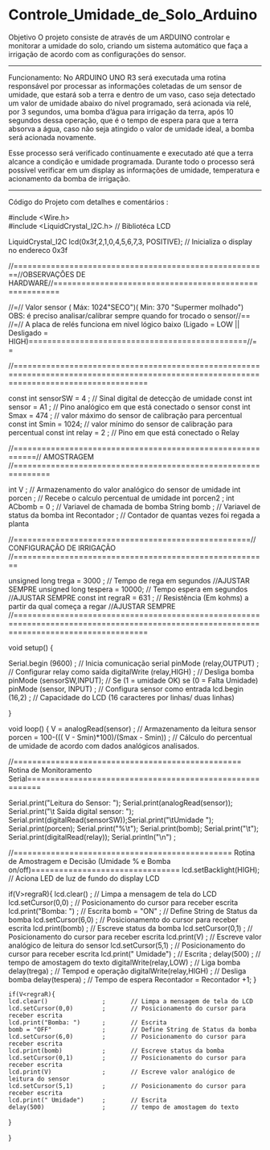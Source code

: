 # Controle_Umidade_de_Solo_Arduino
Objetivo
O projeto consiste de através de um ARDUINO controlar e monitorar a umidade do solo, criando um sistema automático que faça a irrigação de acordo com  as configurações do sensor.
___________________________________________________________________________________
Funcionamento: No ARDUINO UNO R3 será executada uma rotina responsável por
processar as informações coletadas de um sensor de umidade, que estará sob a terra
e dentro de um vaso, caso seja detectado um valor de umidade abaixo do nível
programado, será acionada via relé, por 3 segundos, uma bomba d’água para irrigação
da terra, após 10 segundos dessa operação, que é o tempo de espera para que a terra
absorva a água, caso não seja atingido o valor de umidade ideal, a bomba será
acionada novamente.

Esse processo será verificado continuamente e executado até que a terra alcance a
condição e umidade programada. Durante todo o processo será possível verificar em
um display as informações de umidade, temperatura e acionamento da bomba de
irrigação.
________________________________________________________________________________________
Código do Projeto com detalhes e comentários :

>>>>>>>>>>>>>>>>>>>>>>>>>>>>>>>>>>>>>>>>>>>>>>>>>>>>>>>>>>>>>>>>>>>>>>>>>>>>>>>>>>>>>>>>

#include <Wire.h>                 
#include <LiquidCrystal_I2C.h>  // Bibliotéca LCD


LiquidCrystal_I2C lcd(0x3f,2,1,0,4,5,6,7,3, POSITIVE); // Inicializa o display no endereco 0x3f
 

//=======================================================//OBSERVAÇÔES DE HARDWARE//=======================================================

//=// Valor sensor ( Máx: 1024"SECO")( Min: 370 "Supermer molhado") OBS: é preciso analisar/calibrar sempre quando for trocado o sensor//==
//=// A placa de relés funciona em nivel lógico baixo (Ligado = LOW || Desligado = HIGH)===============================================//==

//=========================================================================================================================================

const int sensorSW = 4   ;           // Sinal digital de detecção de umidade
const int sensor   = A1  ;           // Pino analógico em que está conectado o sensor
const int Smax     = 474   ;         // valor máximo do sensor de calibração para percentual
const int Smin     = 1024;           // valor mínimo do sensor de calibração para percentual
const int relay    = 2   ;           // Pino em que está conectado o Relay           


//===========================================================// AMOSTRAGEM //==============================================================

int       V              ;           // Armazenamento do valor analógico do sensor de umidade
int       porcen         ;           // Recebe o calculo percentual de umidade
int       porcen2        ;
int       ACbomb = 0     ;           // Variavel de chamada de bomba
String    bomb           ;           // Variavel de status da bomba
int       Recontador     ;           // Contador de quantas vezes foi regada a planta


//===================================================// CONFIGURAÇÃO DE IRRIGAÇÃO //=======================================================

unsigned long trega   = 3000 ;       // Tempo de rega em segundos                                     //AJUSTAR SEMPRE
unsigned long tespera = 10000;       // Tempo espera em segundos                                      //AJUSTAR SEMPRE
const int     regraR  = 631  ;       // Resistência (Em kohms) a partir da qual começa a regar        //AJUSTAR SEMPRE
//=========================================================================================================================================

void setup() {
  
  Serial.begin (9600)          ;     // Inicia comunicação serial
  pinMode      (relay,OUTPUT)  ;     // Configurar relay como saída
  digitalWrite (relay,HIGH)    ;     // Desliga bomba
  pinMode      (sensorSW,INPUT);     // Se (1 = umidade OK) se (0 = Falta Umidade)
  pinMode      (sensor, INPUT) ;     // Configura sensor como entrada
  lcd.begin    (16,2)          ;     // Capacidade do LCD (16 caracteres por linhas/ duas linhas)
  
}

void loop() {
  V      =  analogRead(sensor)                     ;       // Armazenamento da leitura sensor
  porcen =  100-((( V - Smin)*100)/(Smax - Smin))  ;       // Cálculo do percentual de umidade de acordo com dados analógicos analisados.

//================================================= Rotina de Monitoramento Serial=========================================================  
           
  Serial.print("Leitura do Sensor: ");  Serial.print(analogRead(sensor)); Serial.print("\t Saída digital sensor: "); Serial.print(digitalRead(sensorSW));Serial.print("\tUmidade "); Serial.print(porcen); Serial.print("%\t"); Serial.print(bomb);
  Serial.print("\t"); Serial.print(digitalRead(relay));
  Serial.println("\n")               ;    
  
//=============================================== Rotina de Amostragem e Decisão (Umidade % e Bomba on/off)================================
  lcd.setBacklight(HIGH);            // Aciona LED de luz de fundo do display LCD
  

  if(V>regraR){
    lcd.clear()               ;      // Limpa a mensagem de tela do LCD
    lcd.setCursor(0,0)        ;      // Posicionamento do cursor para receber escrita
    lcd.print("Bomba: ")      ;      // Escrita
    bomb = "ON"               ;      // Define String de Status da bomba
    lcd.setCursor(6,0)        ;      // Posicionamento do cursor para receber escrita
    lcd.print(bomb)           ;      // Escreve status da bomba
    lcd.setCursor(0,1)        ;      // Posicionamento do cursor para receber escrita
    lcd.print(V)              ;      // Escreve valor analógico de leitura do sensor
    lcd.setCursor(5,1)        ;      // Posicionamento do cursor para receber escrita
    lcd.print(" Umidade")     ;      // Escrita                ;
    delay(500)                ;      // tempo de amostagem do texto
    digitalWrite(relay,LOW)   ;      // Liga bomba
    delay(trega)              ;      // Tempod e operação
    digitalWrite(relay,HIGH)  ;      // Desliga bomba
    delay(tespera)            ;      // Tempo de espera
    Recontador = Recontador +1;
  }
  
    if(V<regraR){
    lcd.clear()               ;       // Limpa a mensagem de tela do LCD
    lcd.setCursor(0,0)        ;       // Posicionamento do cursor para receber escrita
    lcd.print("Bomba: ")      ;       // Escrita
    bomb = "OFF"              ;       // Define String de Status da bomba
    lcd.setCursor(6,0)        ;       // Posicionamento do cursor para receber escrita
    lcd.print(bomb)           ;       // Escreve status da bomba
    lcd.setCursor(0,1)        ;       // Posicionamento do cursor para receber escrita
    lcd.print(V)              ;       // Escreve valor analógico de leitura do sensor
    lcd.setCursor(5,1)        ;       // Posicionamento do cursor para receber escrita
    lcd.print(" Umidade")     ;       // Escrita 
    delay(500)                ;       // tempo de amostagem do texto
  }

}


>>>>>>>>>>>>>>>>>>>>>>>>>>>>>>>>>>>>>>>>>>>>>>>>>>>>>>>>>>>>>>>>>>>>>>>>>>>>>>>>>>>>>>>>>>>>>>>>>>>>>>>>>>>>>>>>>>>>>>>>>










